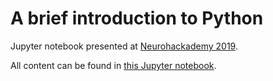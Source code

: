 # A brief introduction to Python

Jupyter notebook presented at [Neurohackademy 2019](https://neurohackademy.org).

All content can be found in [this Jupyter notebook](introduction-to-python.ipynb).
